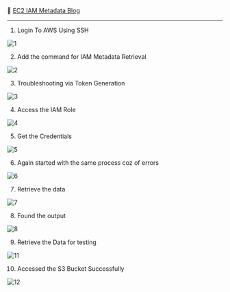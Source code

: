 📘 [EC2 IAM Metadata Blog](ec2_iam_metadata.md)

---

1. Login To AWS Using SSH

![1](https://github.com/user-attachments/assets/0c8306f0-7e01-4228-8c6f-42158a3ea89b)

2. Add the command for IAM Metadata Retrieval

![2](https://github.com/user-attachments/assets/ce595f68-e3d7-49ff-a254-4841f1f32ff8)

3. Troubleshooting via Token Generation

![3](https://github.com/user-attachments/assets/a8f55c91-1dc3-47d3-9460-f3ea32444cc0)

4. Access the IAM Role

![4](https://github.com/user-attachments/assets/c1210079-d0f9-41e0-8cba-c522efbd0415)

5. Get the Credentials

![5](https://github.com/user-attachments/assets/82740f94-18de-48f4-8e59-7e8a977914e5)

6. Again started with the same process coz of errors

![6](https://github.com/user-attachments/assets/c8d302d7-a97c-47a7-90ca-aa5fd86e2a97)

7. Retrieve the data

![7](https://github.com/user-attachments/assets/f1d00631-505c-4528-8d62-e883f418b8fd)

8. Found the output

![8](https://github.com/user-attachments/assets/de2a6ba5-9aa3-40e7-9569-3debc3335d7d)

9. Retrieve the Data for testing

![11](https://github.com/user-attachments/assets/caee95be-d9d2-47e2-9ddd-88f102f79006)

10. Accessed the S3 Bucket Successfully

![12](https://github.com/user-attachments/assets/46a9f9a1-c43e-4392-8864-a46069eca46e)
